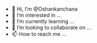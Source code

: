 - 👋 Hi, I’m @Oshankanchana
- 👀 I’m interested in ...
- 🌱 I’m currently learning ...
- 💞️ I’m looking to collaborate on ...
- 📫 How to reach me ...

<!---
Oshankanchana/Oshankanchana is a ✨ special ✨ repository because its `README.md` (this file) appears on your GitHub profile.
You can click the Preview link to take a look at your changes.
--->
